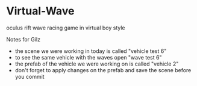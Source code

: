 Virtual-Wave
============

oculus rift wave racing game in virtual boy style

Notes for Gilz

- the scene we were working in today is called "vehicle test 6"
- to see the same vehicle with the waves open "wave test 6"
- the prefab of the vehicle we were working on is called "vehicle 2"
- don't forget to apply changes on the prefab and save the scene before you commit

